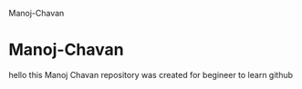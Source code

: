Manoj-Chavan
# Manoj-Chavan 
hello this Manoj Chavan repository was created for begineer to learn github
